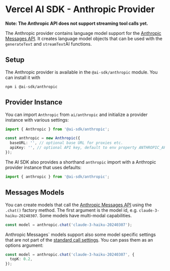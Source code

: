 # Vercel AI SDK - Anthropic Provider

**Note: The Anthropic API does not support streaming tool calls yet.**

The Anthropic provider contains language model support for the [Anthropic Messages API](https://docs.anthropic.com/claude/reference/messages_post).
It creates language model objects that can be used with the `generateText` and `streamText`AI functions.

## Setup

The Anthropic provider is available in the `@ai-sdk/anthropic` module. You can install it with

```
npm i @ai-sdk/anthropic
```

## Provider Instance

You can import `Anthropic` from `ai/anthropic` and initialize a provider instance with various settings:

```ts
import { Anthropic } from '@ai-sdk/anthropic';

const anthropic = new Anthropic({
  baseURL: '', // optional base URL for proxies etc.
  apiKey: '', // optional API key, default to env property ANTHROPIC_API_KEY
});
```

The AI SDK also provides a shorthand `anthropic` import with a Anthropic provider instance that uses defaults:

```ts
import { anthropic } from '@ai-sdk/anthropic';
```

## Messages Models

You can create models that call the [Anthropic Messages API](https://docs.anthropic.com/claude/reference/messages_post) using the `.chat()` factory method.
The first argument is the model id, e.g. `claude-3-haiku-20240307`.
Some models have multi-modal capabilities.

```ts
const model = anthropic.chat('claude-3-haiku-20240307');
```

Anthropic Messages` models support also some model specific settings that are not part of the [standard call settings](/docs/ai-core/settings).
You can pass them as an options argument:

```ts
const model = anthropic.chat('claude-3-haiku-20240307', {
  topK: 0.2,
});
```
